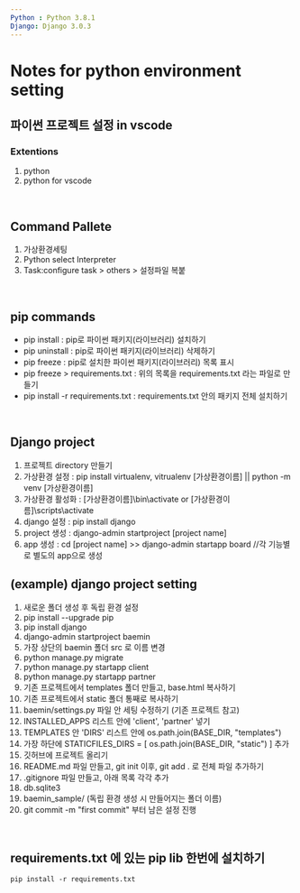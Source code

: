 ```yaml
---
Python : Python 3.8.1
Django: Django 3.0.3
---
```


# Notes for python environment setting

## 파이썬 프로젝트 설정 in vscode

### Extentions

1. python 
2. python for vscode

<br>

## Command Pallete

1. 가상환경세팅 
2. Python select Interpreter
3. Task:configure task > others > 설정파일 복붙

<br>

## pip commands

- pip install : pip로 파이썬 패키지(라이브러리) 설치하기
- pip uninstall : pip로 파이썬 패키지(라이브러리) 삭제하기
- pip freeze : pip로 설치한 파이썬 패키지(라이브러리) 목록 표시
- pip freeze > requirements.txt : 위의 목록을 requirements.txt 라는 파일로 만들기
- pip install -r requirements.txt : requirements.txt 안의 패키지 전체 설치하기

<br>

## Django project

1. 프로젝트 directory 만들기 
2. 가상환경 설정 : pip install virtualenv, vitrualenv [가상환경이름] || python -m venv [가상환경이름] 
3. 가상환경 활성화 : [가상환경이름]\bin\activate or [가상환경이름]\scripts\activate
4. django 설정 : pip install django
5. project 생성 : django-admin startproject [project name]
6. app 생성 : cd [project name] >> django-admin startapp board    //각 기능별로 별도의 app으로 생성 

## (example) django project setting

1. 새로운 폴더 생성 후 독립 환경 설정
2. pip install --upgrade pip
3. pip install django
4. django-admin startproject baemin
5. 가장 상단의 baemin 폴더 src 로 이름 변경
6. python manage.py migrate
7. python manage.py startapp client
8. python manage.py startapp partner
9. 기존 프로젝트에서 templates 폴더 만들고, base.html 복사하기
10. 기존 프로젝트에서 static 폴더 통째로 복사하기
11. baemin/settings.py 파일 안 세팅 수정하기 (기존 프로젝트 참고)
12. INSTALLED_APPS 리스트 안에 'client', 'partner' 넣기
13. TEMPLATES 안 'DIRS' 리스트 안에 os.path.join(BASE_DIR, "templates")
14. 가장 하단에 STATICFILES_DIRS = [ os.path.join(BASE_DIR, "static") ] 추가
15. 깃허브에 프로젝트 올리기
16. README.md 파일 만들고, git init 이후, git add . 로 전체 파일 추가하기
17. .gitignore 파일 만들고, 아래 목록 각각 추가
18. db.sqlite3
19. baemin_sample/ (독립 환경 생성 시 만들어지는 폴더 이름)
20. git commit -m "first commit" 부터 남은 설정 진행

<br>

## requirements.txt 에 있는 pip lib 한번에 설치하기 

`pip install -r requirements.txt `